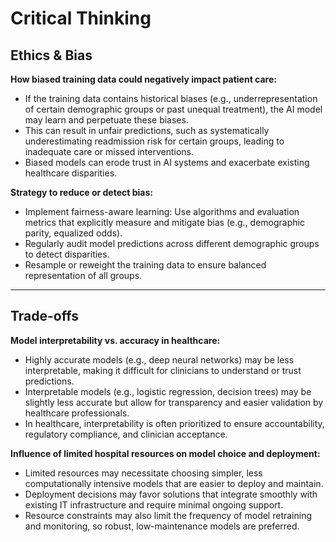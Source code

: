 # Critical Thinking

## Ethics & Bias

**How biased training data could negatively impact patient care:**
- If the training data contains historical biases (e.g., underrepresentation of certain demographic groups or past unequal treatment), the AI model may learn and perpetuate these biases.
- This can result in unfair predictions, such as systematically underestimating readmission risk for certain groups, leading to inadequate care or missed interventions.
- Biased models can erode trust in AI systems and exacerbate existing healthcare disparities.

**Strategy to reduce or detect bias:**
- Implement fairness-aware learning: Use algorithms and evaluation metrics that explicitly measure and mitigate bias (e.g., demographic parity, equalized odds).
- Regularly audit model predictions across different demographic groups to detect disparities.
- Resample or reweight the training data to ensure balanced representation of all groups.

---

## Trade-offs

**Model interpretability vs. accuracy in healthcare:**
- Highly accurate models (e.g., deep neural networks) may be less interpretable, making it difficult for clinicians to understand or trust predictions.
- Interpretable models (e.g., logistic regression, decision trees) may be slightly less accurate but allow for transparency and easier validation by healthcare professionals.
- In healthcare, interpretability is often prioritized to ensure accountability, regulatory compliance, and clinician acceptance.

**Influence of limited hospital resources on model choice and deployment:**
- Limited resources may necessitate choosing simpler, less computationally intensive models that are easier to deploy and maintain.
- Deployment decisions may favor solutions that integrate smoothly with existing IT infrastructure and require minimal ongoing support.
- Resource constraints may also limit the frequency of model retraining and monitoring, so robust, low-maintenance models are preferred.
